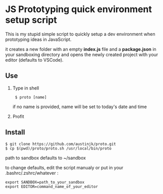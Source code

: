 # JS Prototyping quick environment setup script

This is my stupid simple script to quickly setup a dev environment when prototyping ideas in JavaScript.

it creates a new folder with an empty **index.js** file and a **package.json** in your sandboxing directory and opens the newly created project with your editor (defaults to VSCode).

## Use

1. Type in shell

        $ proto [name]

    if no name is provided, name will be set to today's date and time

2. Profit




## Install

    $ git clone https://github.com/austinjk/proto.git
    $ cp $(pwd)/proto/proto.sh /usr/local/bin/proto

path to sandbox defaults to ~/sandbox

to change defaults, edit the script manualy or put in your .bashrc/.zshrc/whatever :

    export SANDBOX=path_to_your_sandbox
    export EDITOR=command_name_of_your_editor